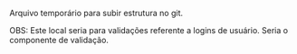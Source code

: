 Arquivo temporário para subir estrutura no git.

OBS: Este local seria para validações referente a logins de usuário.
Seria o componente de validação.